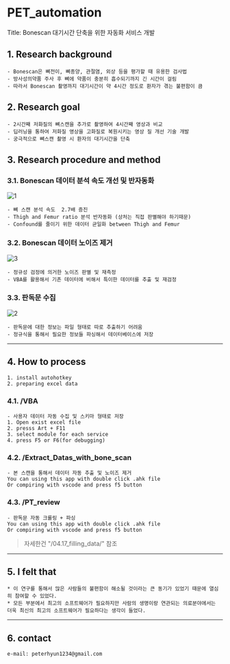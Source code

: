 # PET_automation
Title: Bonescan 대기시간 단축을 위한 자동화 서비스 개발
## 1. Research background
    - Bonescan은 뼈전이, 뼈종양, 관절염, 외상 등을 평가할 때 유용한 검사법
    - 방사성의약품 주사 후 뼈에 약품이 충분히 흡수되기까지 긴 시간이 걸림
    - 따라서 Bonescan 촬영까지 대기시간이 약 4시간 정도로 환자가 겪는 불편함이 큼 

## 2. Research goal
    - 2시간째 저화질의 뼈스캔을 추가로 촬영하여 4시간째 영상과 비교
    - 딥러닝을 통하여 저화질 영상을 고화질로 복원시키는 영상 질 개선 기술 개발 
    - 궁극적으로 뼈스캔 촬영 시 환자의 대기시간을 단축


## 3. Research procedure and method
### 3.1. Bonescan 데이터 분석 속도 개선 및 반자동화

![1](https://user-images.githubusercontent.com/46476398/92076748-003da880-edf6-11ea-9a6f-7164499889c7.JPG)

    - 뼈 스캔 분석 속도  2.7배 증진
    - Thigh and Femur ratio 분석 반자동화 (상처는 직접 판별해야 하기때문)
    - Confound를 줄이기 위한 데이터 균일화 between Thigh and Femur

### 3.2. Bonescan 데이터 노이즈 제거

![3](https://user-images.githubusercontent.com/46476398/92076743-fe73e500-edf5-11ea-8f31-77fb40a623d5.JPG)

    - 정규성 검정에 의거한 노이즈 판별 및 재측정
    - VBA를 활용해서 기존 데이터에 비해서 특이한 데이터를 추출 및 재검정

### 3.3. 판독문 수집

![2](https://user-images.githubusercontent.com/46476398/92076747-ffa51200-edf5-11ea-87f7-7023e5bf47aa.JPG)

    - 판독문에 대한 정보는 파일 형태로 따로 추출하기 어려움
    - 정규식을 통해서 필요한 정보들 파싱해서 데이터베이스에 저장

----------------------------------------    
## 4. How to process
    1. install autohotkey
    2. preparing excel data
    
### 4.1. /VBA
    - 사용자 데이터 자동 수집 및 스키마 형태로 저장
    1. Open exist excel file
    2. presss Art + F11
    3. select module for each service
    4. press F5 or F6(for debugging)
    
### 4.2. /Extract_Datas_with_bone_scan
    - 본 스캔을 통해서 데이터 자동 추출 및 노이즈 제거
    You can using this app with double click .ahk file
    Or compiring with vscode and press f5 button
    
### 4.3. /PT_review
    - 판독문 자동 크롤링 + 파싱
    You can using this app with double click .ahk file
    Or compiring with vscode and press f5 button

> 자세한건 "/04.17_filling_data/" 참조
----------------------------------------
## 5. I felt that
    * 이 연구를 통해서 많은 사람들의 불편함이 해소될 것이라는 큰 동기가 있었기 때문에 열심히 참여할 수 있었다.
    * 모든 부분에서 최고의 소프트웨어가 필요하지만 사람의 생명이랑 연관되는 의료분야에서는 더욱 최신의 최고의 소프트웨어가 필요하다는 생각이 들었다.

----------------------------------------
## 6. contact
    e-mail: peterhyun1234@gmail.com
